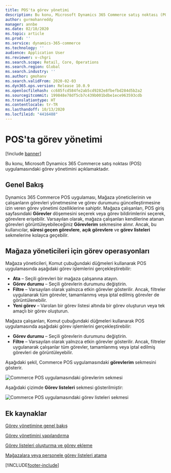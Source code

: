 ```yaml
---
title: POS'ta görev yönetimi
description: Bu konu, Microsoft Dynamics 365 Commerce satış noktası (POS) uygulamasındaki görev yönetimini açıklamaktadır.
author: gvrmohanreddy
manager: annbe
ms.date: 02/10/2020
ms.topic: article
ms.prod: ''
ms.service: dynamics-365-commerce
ms.technology: ''
audience: Application User
ms.reviewer: v-chgri
ms.search.scope: Retail, Core, Operations
ms.search.region: Global
ms.search.industry: ''
ms.author: gmohanv
ms.search.validFrom: 2020-02-03
ms.dyn365.ops.version: Release 10.0.9
ms.openlocfilehash: cc685fcd584fe2ab5cd9282e8fbefbd284d5b2a2
ms.sourcegitcommit: 199848e78df5cb7c439b001bdbe1ece963593cdb
ms.translationtype: HT
ms.contentlocale: tr-TR
ms.lasthandoff: 10/13/2020
ms.locfileid: "4416488"
---
```

# <a name="task-management-in-pos"></a>POS'ta görev yönetimi

[!include [banner](includes/banner.md)]

Bu konu, Microsoft Dynamics 365 Commerce satış noktası (POS) uygulamasındaki görev yönetimini açıklamaktadır.

## <a name="overview"></a>Genel Bakış

Dynamics 365 Commerce POS uygulaması, Mağaza yöneticilerinin ve çalışanların görevleri yönetmesine ve görev durumunu güncelleştirmesine izin veren görev yönetimi özelliklerine sahiptir. Mağaza çalışanları, POS giriş sayfasındaki **Görevler** döşemesini seçerek veya görev bildirimlerini seçerek, görevlere erişebilir. Varsayılan olarak, mağaza çalışanları kendilerine atanan görevleri görüntüleyebileceğiniz **Görevlerim** sekmesine alınır. Ancak, bu kullanıcılar, **süresi geçen görevlere**, **açık görevlere** ve **görev listeleri** sekmelerine kolayca geçebilir.

## <a name="task-operations-for-store-managers"></a>Mağaza yöneticileri için görev operasyonları

Mağaza yöneticileri, Komut çubuğundaki düğmeleri kullanarak POS uygulamasında aşağıdaki görev işlemlerini gerçekleştirebilir:

- **Ata** – Seçili görevleri bir mağaza çalışanına atayın.
- **Görev durumu** – Seçili görevlerin durumunu değiştirin.
- **Filtre** – Varsayılan olarak yalnızca etkin görevler gösterilir. Ancak, filtreler uygulanarak tüm görevler, tamamlanmış veya iptal edilmiş görevler de görüntülenebilir.
- **Yeni görev** – Varolan bir görev listesi altında bir görev oluşturun veya tek amaçlı bir görev oluşturun.

Mağaza çalışanları, Komut çubuğundaki düğmeleri kullanarak POS uygulamasında aşağıdaki görev işlemlerini gerçekleştirebilir:

- **Görev durumu** – Seçili görevlerin durumunu değiştirin.
- **Filtre** – Varsayılan olarak yalnızca etkin görevler gösterilir. Ancak, filtreler uygulanarak çalışanlar tüm görevler, tamamlanmış veya iptal edilmiş görevleri de görüntüleyebilir.

Aşağıdaki şekil, Commerce POS uygulamasındaki **görevlerim** sekmesini gösterir.

![Commerce POS uygulamasındaki görevlerim sekmesi](media/POS-task-management.png)

Aşağıdaki çizimde **Görev listeleri** sekmesi gösterilmiştir:

![Commerce POS uygulamasındaki görev listeleri sekmesi](media/POS-task-lists-management.png)

## <a name="additional-resources"></a>Ek kaynaklar

[Görev yönetimine genel bakış](task-mgmt-overview.md)

[Görev yönetimini yapılandırma](task-mgmt-configure.md)

[Görev listeleri oluşturma ve görev ekleme](task-mgmt-create-lists.md)

[Mağazalara veya personele görev listeleri atama](task-mgmt-assign-lists.md)


[!INCLUDE[footer-include](../includes/footer-banner.md)]